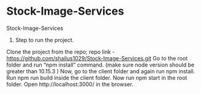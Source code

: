 # Stock-Image-Services
Stock-Image-Services

1. Step to run the project.

Clone the project from the repo;
	repo link - https://github.com/shailus1029/Stock-Image-Services.git
Go to the root folder and run “npm install” command. (make sure node version should be greater than 10.15.3 )
Now, go to the client folder and again run npm install.
Run npm run build inside the client folder.
Now run npm start in the root folder.
Open http://localhost:3000/ in the browser.